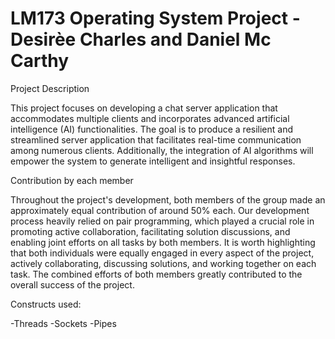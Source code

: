 # LM173 Operating System Project - Desirèe Charles and Daniel Mc Carthy 

Project Description

This project focuses on developing a chat server application that accommodates multiple clients and incorporates advanced artificial intelligence (AI) functionalities. The goal is to produce a resilient and streamlined server application that facilitates real-time communication among numerous clients. Additionally, the integration of AI algorithms will empower the system to generate intelligent and insightful responses.

Contribution by each member 

Throughout the project's development, both members of the group made an approximately equal contribution of around 50% each. Our development process heavily relied on pair programming, which played a crucial role in promoting active collaboration, facilitating solution discussions, and enabling joint efforts on all tasks by both members. It is worth highlighting that both individuals were equally engaged in every aspect of the project, actively collaborating, discussing solutions, and working together on each task. The combined efforts of both members greatly contributed to the overall success of the project.

Constructs used: 

-Threads
-Sockets
-Pipes
